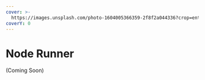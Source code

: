 ```yaml
---
cover: >-
  https://images.unsplash.com/photo-1604005366359-2f8f2a044336?crop=entropy&cs=tinysrgb&fm=jpg&ixid=MnwxOTcwMjR8MHwxfHNlYXJjaHwxMHx8cmFzcGJlcnJ5JTIwcGl8ZW58MHx8fHwxNjY3MzIwOTU3&ixlib=rb-4.0.3&q=80
coverY: 0
---
```


# Node Runner

(Coming Soon)
